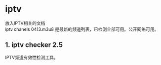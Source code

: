 # iptv
放入IPTV相关的文档</br>
iptv chanels 0413.m3u8 是最新的频道列表，已检测全部可用。公开网络可用。
## 1. iptv checker 2.5
IPTV频道有效性检测工具。
